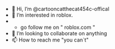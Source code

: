 - 👋 Hi, I’m @cartooncatthecat454c-offical
- 👀 I’m interested in roblox.
- *  go follow me on " roblox.com "
- 💞️ I’m looking to collaborate on anything
- 📫 How to reach me "you can`t"

<!---
cartooncatthecat454c-offical/cartooncatthecat454c-offical is a ✨ special ✨ repository because its `README.md` (this file) appears on your GitHub profile.
You can click the Preview link to take a look at your changes.
--->
